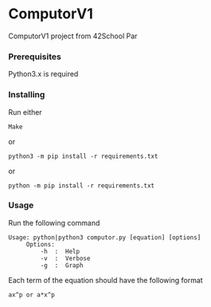 # ComputorV1
ComputorV1 project from 42School Par

### Prerequisites

Python3.x is required

### Installing
Run either
```
Make
```
or
```
python3 -m pip install -r requirements.txt
```
or
```
python -m pip install -r requirements.txt
```

### Usage

Run the following command
```
Usage: python|python3 computor.py [equation] [options]
     Options:
         -h  :  Help
         -v  :  Verbose
         -g  :  Graph
```
Each term of the equation should have the following format
```
ax^p or a*x^p
```
